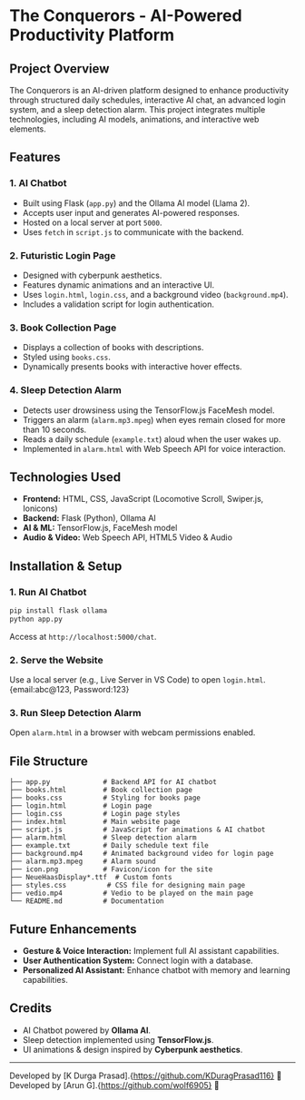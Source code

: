 # The Conquerors - AI-Powered Productivity Platform

## Project Overview
The Conquerors is an AI-driven platform designed to enhance productivity through structured daily schedules, interactive AI chat, an advanced login system, and a sleep detection alarm. This project integrates multiple technologies, including AI models, animations, and interactive web elements.

## Features
### 1. AI Chatbot
- Built using Flask (`app.py`) and the Ollama AI model (Llama 2).
- Accepts user input and generates AI-powered responses.
- Hosted on a local server at port `5000`.
- Uses `fetch` in `script.js` to communicate with the backend.

### 2. Futuristic Login Page
- Designed with cyberpunk aesthetics.
- Features dynamic animations and an interactive UI.
- Uses `login.html`, `login.css`, and a background video (`background.mp4`).
- Includes a validation script for login authentication.

### 3. Book Collection Page
- Displays a collection of books with descriptions.
- Styled using `books.css`.
- Dynamically presents books with interactive hover effects.

### 4. Sleep Detection Alarm
- Detects user drowsiness using the TensorFlow.js FaceMesh model.
- Triggers an alarm (`alarm.mp3.mpeg`) when eyes remain closed for more than 10 seconds.
- Reads a daily schedule (`example.txt`) aloud when the user wakes up.
- Implemented in `alarm.html` with Web Speech API for voice interaction.

## Technologies Used
- **Frontend:** HTML, CSS, JavaScript (Locomotive Scroll, Swiper.js, Ionicons)
- **Backend:** Flask (Python), Ollama AI
- **AI & ML:** TensorFlow.js, FaceMesh model
- **Audio & Video:** Web Speech API, HTML5 Video & Audio

## Installation & Setup
### 1. Run AI Chatbot
```sh
pip install flask ollama
python app.py
```
Access at `http://localhost:5000/chat`.

### 2. Serve the Website
Use a local server (e.g., Live Server in VS Code) to open `login.html`.{email:abc@123, Password:123}

### 3. Run Sleep Detection Alarm
Open `alarm.html` in a browser with webcam permissions enabled.

## File Structure
```
├── app.py             # Backend API for AI chatbot
├── books.html         # Book collection page
├── books.css          # Styling for books page
├── login.html         # Login page
├── login.css          # Login page styles
├── index.html         # Main website page
├── script.js          # JavaScript for animations & AI chatbot
├── alarm.html         # Sleep detection alarm
├── example.txt        # Daily schedule text file
├── background.mp4     # Animated background video for login page
├── alarm.mp3.mpeg     # Alarm sound
├── icon.png           # Favicon/icon for the site
├── NeueHaasDisplay*.ttf  # Custom fonts
├── styles.css          # CSS file for designing main page
├── vedio.mp4          # Vedio to be played on the main page 
└── README.md          # Documentation
```

## Future Enhancements
- **Gesture & Voice Interaction:** Implement full AI assistant capabilities.
- **User Authentication System:** Connect login with a database.
- **Personalized AI Assistant:** Enhance chatbot with memory and learning capabilities.

## Credits
- AI Chatbot powered by **Ollama AI**.
- Sleep detection implemented using **TensorFlow.js**.
- UI animations & design inspired by **Cyberpunk aesthetics**.

---
Developed by [K Durga Prasad].{https://github.com/KDuragPrasad116} 🚀
Developed by [Arun G].{https://github.com/wolf6905} 🚀
